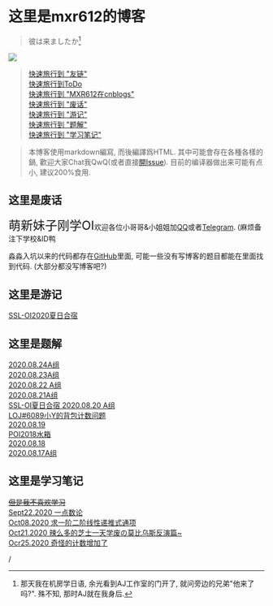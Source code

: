 # 这里是mxr612的博客 

> 彼は来ましたか[^1]

[^1]: 那天我在机房学日语, 余光看到AJ工作室的门开了, 就问旁边的兄弟"他来了吗?". 殊不知, 那时AJ就在我身后.

[![](http:/cfrating.ihcr.top/?user=MXR612)](https:/codeforces.com/profile/MXR612)

> [快速旅行到 "友链"](Other/友链.html)  
> [快速旅行到ToDo](index/ToDo.html)  
> [快速旅行到 "MXR612在cnblogs"](https:/www.cnblogs.com/mxxr)  
> [快速旅行到 "废话"](#这里是废话)  
> [快速旅行到 "游记"](#这里是游记)  
> [快速旅行到 "题解"](#这里是题解)  
> [快速旅行到 "学习笔记"](#这里是学习笔记)

> 本博客使用markdown編寫, 而後編譯爲HTML. 其中可能會存在各種各樣的鍋, 歡迎大家Chat我QwQ(或者直接[開Issue](https://github.com/MXR612/MXR612.github.io/issues)).
> 目前的编译器做出来可能有点小, 建议$200\%$食用.

## 这里是废话

<font size="5">萌新妹子刚学OI</font>欢迎各位小哥哥&小姐姐加[QQ](tencent:/message/?uin=3218900047&Site=&Menu=yes)或者[Telegram](https:/t.me/mxr612). (麻烦备注下学校&ID鸭


淼淼入坑以来的代码都存在[GitHub](https:/github.com/MXR612/OI-log)里面, 可能一些没有写博客的题目都能在里面找到代码. (大部分都没写博客吧?)

## 这里是游记

[SSL-OI2020夏日合宿](Index/SSL-OI2020夏日合宿.html)

## 这里是题解

[2020.08.24A组](Blog/2020.08.24/2020.08.24A.html)  
[2020.08.23A组](Blog/2020.08.23/SSL2020.08.23.html)  
[2020.08.22 A组](Blog/2020.08.22/SSL2020.08.22A.html)  
[2020.08.21A组](Blog/2020.08.21/SSLOJ2020.08.21A.html)  
[SSL-OI夏日合宿 2020.08.20 A组](Blog/2020.08.20/2020.08.20A.html)  
[LOJ#6089小Y的背包计数问题](Blog/2020.08.19/LOJ6089.html)  
[2020.08.19](Blog/2020.08.19/SSLOJ2020.08.19.html)  
[POI2018水箱](Blog/2020.08.18/POI2018水箱.html)  
[2020.08.18](Blog2020.08.18/SSLOJ2020.08.18.html)  
[2020.08.17A组](Blog/2020.08.17/SSLOJ2020.8.17A.html)  

## 这里是学习笔记

[~~但是我不喜欢学习~~](Index/板题.html)  
[Sept22.2020 一点数论](Note/20200922.html)  
[Oct08.2020 求一阶二阶线性递推式通项](Note/20201008.html)  
[Oct21.2020 辣么多的芝士一天学废の莫比乌斯反演篇~](Note/20201021.html)  
[Ocr25.2020 奇怪的计数增加了](Note/20201025.html)  

<script async src="//busuanzi.ibruce.info/busuanzi/2.3/busuanzi.pure.mini.js"></script><span id="busuanzi_container_site_pv"><span id="busuanzi_value_site_pv"></span></span>/<span id="busuanzi_container_site_uv"><span id="busuanzi_value_site_uv"></span></span>  
